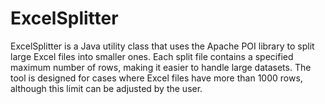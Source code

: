 # ExcelSplitter
ExcelSplitter is a Java utility class that uses the Apache POI library to split large Excel files into smaller ones. Each split file contains a specified maximum number of rows, making it easier to handle large datasets. The tool is designed for cases where Excel files have more than 1000 rows, although this limit can be adjusted by the user.
